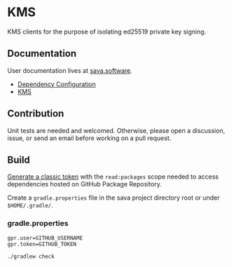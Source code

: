 # KMS

KMS clients for the purpose of isolating ed25519 private key signing.

## Documentation

User documentation lives at [sava.software](https://sava.software/).

* [Dependency Configuration](https://sava.software/quickstart)
* [KMS](https://sava.software/libraries/kms)

## Contribution

Unit tests are needed and welcomed. Otherwise, please open a discussion, issue, or send an email before working on a
pull request.

## Build

[Generate a classic token](https://github.com/settings/tokens) with the `read:packages` scope needed to access
dependencies hosted on GitHub Package Repository.

Create a `gradle.properties` file in the sava project directory root or under `$HOME/.gradle/`.

### gradle.properties

```properties
gpr.user=GITHUB_USERNAME
gpr.token=GITHUB_TOKEN
```

```shell
./gradlew check
```
